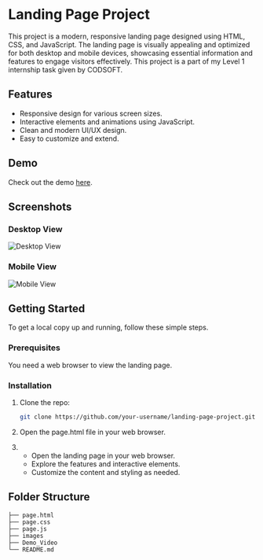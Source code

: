 # Landing Page Project

This project is a modern, responsive landing page designed using HTML, CSS, and JavaScript. The landing page is visually appealing and optimized for both desktop and mobile devices, showcasing essential information and features to engage visitors effectively. This project is a part of my Level 1 internship task given by CODSOFT.

## Features

- Responsive design for various screen sizes.
- Interactive elements and animations using JavaScript.
- Clean and modern UI/UX design.
- Easy to customize and extend.

## Demo

Check out the demo [here](https://github.com/uidesigner-Priya/CODSOFT_2/blob/main/Demo_Video/landing-page-demo_hfbVAKdT.mp4).

## Screenshots

### Desktop View
![Desktop View](./images/desktop-view.png)

### Mobile View
![Mobile View](./images/mobile-view.png)

## Getting Started

To get a local copy up and running, follow these simple steps.

### Prerequisites

You need a web browser to view the landing page.

### Installation

1. Clone the repo:
   ```sh
   git clone https://github.com/your-username/landing-page-project.git

2. Open the page.html file in your web browser.

3. - Open the landing page in your web browser.
   - Explore the features and interactive elements.
   - Customize the content and styling as needed.
  
## Folder Structure
```
├── page.html
├── page.css
├── page.js
├── images
├── Demo_Video
└── README.md
```

